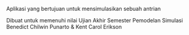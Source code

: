 Aplikasi yang bertujuan untuk mensimulasikan sebuah antrian

Dibuat untuk memenuhi nilai Ujian Akhir Semester Pemodelan Simulasi
Benedict Chilwin Punarto & Kent Carol Erikson
